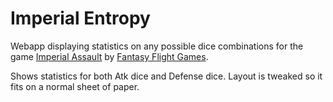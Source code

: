 # Imperial Entropy

Webapp displaying statistics on any possible dice combinations for the game [Imperial Assault](https://www.fantasyflightgames.com/en/products/star-wars-imperial-assault/) by [Fantasy Flight Games](https://www.fantasyflightgames.com/).

Shows statistics for both Atk dice and Defense dice. Layout is tweaked so it fits on a normal sheet of paper.

